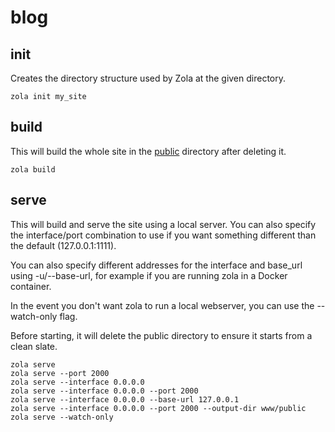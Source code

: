 # blog

## init

Creates the directory structure used by Zola at the given directory.
```
zola init my_site
```

## build

This will build the whole site in the [public](public) directory after deleting it.
```
zola build
```

## serve

This will build and serve the site using a local server. You can also specify the interface/port combination to use if you want something different than the default (127.0.0.1:1111).

You can also specify different addresses for the interface and base_url using -u/--base-url, for example if you are running zola in a Docker container.

In the event you don't want zola to run a local webserver, you can use the --watch-only flag.

Before starting, it will delete the public directory to ensure it starts from a clean slate.

```
zola serve
zola serve --port 2000
zola serve --interface 0.0.0.0
zola serve --interface 0.0.0.0 --port 2000
zola serve --interface 0.0.0.0 --base-url 127.0.0.1
zola serve --interface 0.0.0.0 --port 2000 --output-dir www/public
zola serve --watch-only
```